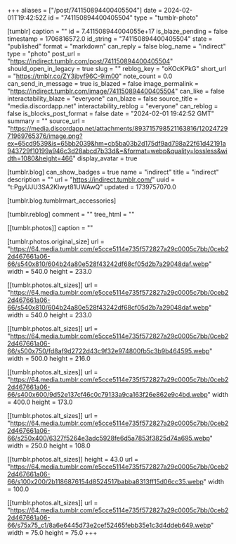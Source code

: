 +++
aliases = ["/post/741150894400405504"]
date = 2024-02-01T19:42:52Z
id = "741150894400405504"
type = "tumblr-photo"

[tumblr]
caption = ""
id = 7.411508944004055e+17
is_blaze_pending = false
timestamp = 1706816572.0
id_string = "741150894400405504"
state = "published"
format = "markdown"
can_reply = false
blog_name = "indirect"
type = "photo"
post_url = "https://indirect.tumblr.com/post/741150894400405504"
should_open_in_legacy = true
slug = ""
reblog_key = "oKOcKPkG"
short_url = "https://tmblr.co/ZY3jbyf96C-9im00"
note_count = 0.0
can_send_in_message = true
is_blazed = false
image_permalink = "https://indirect.tumblr.com/image/741150894400405504"
can_like = false
interactability_blaze = "everyone"
can_blaze = false
source_title = "media.discordapp.net"
interactability_reblog = "everyone"
can_reblog = false
is_blocks_post_format = false
date = "2024-02-01 19:42:52 GMT"
summary = ""
source_url = "https://media.discordapp.net/attachments/893715798521163816/1202472971969765376/image.png?ex=65cd9539&is=65bb2039&hm=cb5ba03b2d175df9ad798a22f61d42191a943729f10199a946c3d28abcd7b33d&=&format=webp&quality=lossless&width=1080&height=466"
display_avatar = true

[tumblr.blog]
can_show_badges = true
name = "indirect"
title = "indirect"
description = ""
url = "https://indirect.tumblr.com/"
uuid = "t:PgyUJU3SA2Klwyt81UWAwQ"
updated = 1739757070.0

[tumblr.blog.tumblrmart_accessories]

[tumblr.reblog]
comment = ""
tree_html = ""

[[tumblr.photos]]
caption = ""

[tumblr.photos.original_size]
url = "https://64.media.tumblr.com/e5cce5114e735f572827a29c0005c7bb/0ceb22d467661a06-66/s540x810/604b24a80e528f43242df68cf05d2b7a29048daf.webp"
width = 540.0
height = 233.0

[[tumblr.photos.alt_sizes]]
url = "https://64.media.tumblr.com/e5cce5114e735f572827a29c0005c7bb/0ceb22d467661a06-66/s540x810/604b24a80e528f43242df68cf05d2b7a29048daf.webp"
width = 540.0
height = 233.0

[[tumblr.photos.alt_sizes]]
url = "https://64.media.tumblr.com/e5cce5114e735f572827a29c0005c7bb/0ceb22d467661a06-66/s500x750/fd8af9d2722d43c9f32e974800fb5c3b9b464595.webp"
width = 500.0
height = 216.0

[[tumblr.photos.alt_sizes]]
url = "https://64.media.tumblr.com/e5cce5114e735f572827a29c0005c7bb/0ceb22d467661a06-66/s400x600/9d52e137cf46c0c79133a9ca163f26e862e9c4bd.webp"
width = 400.0
height = 173.0

[[tumblr.photos.alt_sizes]]
url = "https://64.media.tumblr.com/e5cce5114e735f572827a29c0005c7bb/0ceb22d467661a06-66/s250x400/6327f5264e3adc5928fe6d5a7853f3825d74a695.webp"
width = 250.0
height = 108.0

[[tumblr.photos.alt_sizes]]
height = 43.0
url = "https://64.media.tumblr.com/e5cce5114e735f572827a29c0005c7bb/0ceb22d467661a06-66/s100x200/2b1186876154d8524517babba8313ff15d06cc35.webp"
width = 100.0

[[tumblr.photos.alt_sizes]]
url = "https://64.media.tumblr.com/e5cce5114e735f572827a29c0005c7bb/0ceb22d467661a06-66/s75x75_c1/8a6e6445d73e2cef52465febb35e1c3d4ddeb649.webp"
width = 75.0
height = 75.0
+++

